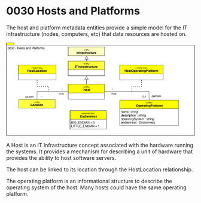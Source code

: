 <!-- SPDX-License-Identifier: CC-BY-4.0 -->
<!-- Copyright Contributors to the Egeria project. -->

# 0030 Hosts and Platforms

The host and platform metadata entities provide a simple model for the
IT infrastructure (nodes, computers, etc) that data resources are hosted on.

![UML](0030-Hosts-and-Platforms.png)

A Host is an IT Infrastructure concept associated with the hardware running the systems.
It provides a mechanism for describing a unit of hardware that provides the ability to host software servers.

The host can be linked to its location through the HostLocation relationship.

The operating platform is an informational structure to describe the
operating system of the host.
Many hosts could have the same operating platform.